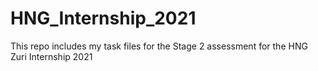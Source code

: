 # HNG_Internship_2021
This repo includes my task files for the Stage 2 assessment for the HNG Zuri Internship 2021
